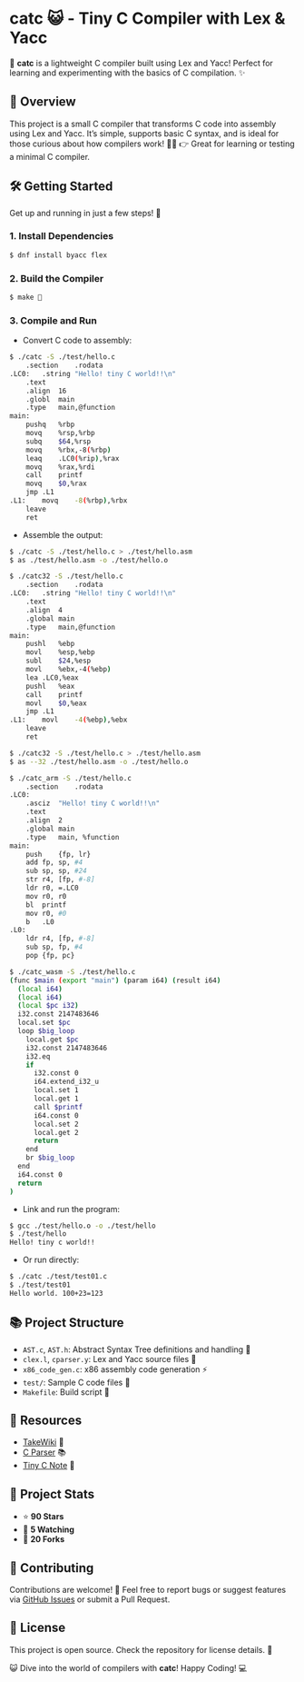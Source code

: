 # catc 😺 - Tiny C Compiler with Lex & Yacc

🚀 **catc** is a lightweight C compiler built using Lex and Yacc!
Perfect for learning and experimenting with the basics of C compilation. ✨

## 📖 Overview

This project is a small C compiler that transforms C code into assembly using Lex and Yacc.
It’s simple, supports basic C syntax, and is ideal for those curious about how compilers work! 👨‍💻
👉 Great for learning or testing a minimal C compiler.

## 🛠️ Getting Started

Get up and running in just a few steps! 🎉

### 1. Install Dependencies
```bash
$ dnf install byacc flex
```

### 2. Build the Compiler
```bash
$ make 🔨
```

### 3. Compile and Run
- Convert C code to assembly:
```bash
$ ./catc -S ./test/hello.c
	.section	.rodata
.LC0:	.string	"Hello! tiny C world!!\n"
	.text
	.align	16
	.globl	main
	.type	main,@function
main:
	pushq	%rbp
	movq	%rsp,%rbp
	subq	$64,%rsp
	movq	%rbx,-8(%rbp)
	leaq	.LC0(%rip),%rax
	movq	%rax,%rdi
	call	printf
	movq	$0,%rax
	jmp	.L1
.L1:	movq	-8(%rbp),%rbx
	leave
	ret
```

- Assemble the output:
```bash
$ ./catc -S ./test/hello.c > ./test/hello.asm
$ as ./test/hello.asm -o ./test/hello.o
```

```bash
$ ./catc32 -S ./test/hello.c
	.section	.rodata
.LC0:	.string	"Hello! tiny C world!!\n"
	.text
	.align	4
	.global	main
	.type	main,@function
main:
	pushl	%ebp
	movl	%esp,%ebp
	subl	$24,%esp
	movl	%ebx,-4(%ebp)
	lea	.LC0,%eax
	pushl	%eax
	call	printf
	movl	$0,%eax
	jmp	.L1
.L1:	movl	-4(%ebp),%ebx
	leave
	ret

$ ./catc32 -S ./test/hello.c > ./test/hello.asm
$ as --32 ./test/hello.asm -o ./test/hello.o
```

```bash
$ ./catc_arm -S ./test/hello.c
	.section	.rodata
.LC0:
	.asciz	"Hello! tiny C world!!\n"
	.text
	.align	2
	.global	main
	.type	main, %function
main:
	push	{fp, lr}
	add	fp, sp, #4
	sub	sp, sp, #24
	str	r4, [fp, #-8]
	ldr	r0, =.LC0
	mov	r0, r0
	bl	printf
	mov	r0, #0
	b	.L0
.L0:
	ldr	r4, [fp, #-8]
	sub	sp, fp, #4
	pop	{fp, pc}
```

```bash
$ ./catc_wasm -S ./test/hello.c
(func $main (export "main") (param i64) (result i64)
  (local i64)
  (local i64)
  (local $pc i32)
  i32.const 2147483646
  local.set $pc
  loop $big_loop
    local.get $pc
    i32.const 2147483646
    i32.eq
    if
      i32.const 0
      i64.extend_i32_u
      local.set 1
      local.get 1
      call $printf
      i64.const 0
      local.set 2
      local.get 2
      return
    end
    br $big_loop
  end
  i64.const 0
  return
)
```

- Link and run the program:
```bash
$ gcc ./test/hello.o -o ./test/hello
$ ./test/hello
Hello! tiny c world!!
```

- Or run directly:
```bash
$ ./catc ./test/test01.c
$ ./test/test01
Hello world. 100+23=123
```

## 📚 Project Structure
- `AST.c`, `AST.h`: Abstract Syntax Tree definitions and handling 🌳
- `clex.l`, `cparser.y`: Lex and Yacc source files 📝
- `x86_code_gen.c`: x86 assembly code generation ⚡️
- `test/`: Sample C code files 📂
- `Makefile`: Build script 🔧

## 🔗 Resources
- [TakeWiki](http://www.pwv.co.jp/~take/TakeWiki/index.php?FrontPage) 📖
- [C Parser](http://www.syuhitu.org/other/cparse/cparse.html) 📚
- [Tiny C Note](http://www.hpcs.cs.tsukuba.ac.jp/~msato/lecture-note/comp-lecture/tiny-c-note1.html) 📘

## 🌟 Project Stats
- ⭐ **90 Stars**
- 👀 **5 Watching**
- 🍴 **20 Forks**

## 🤝 Contributing
Contributions are welcome! 🐾
Feel free to report bugs or suggest features via [GitHub Issues](https://github.com/yui0/catc/issues) or submit a Pull Request.

## 📜 License
This project is open source. Check the repository for license details. 📄

😺 Dive into the world of compilers with **catc**!
Happy Coding! 💻
